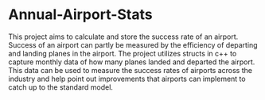 # Annual-Airport-Stats
This project aims to calculate and store the success rate of an airport. Success of an airport can partly be measured by the efficiency of departing and landing planes in the airport. The project utilizes structs in c++ to capture monthly data of how many planes landed and departed the airport. This data can be used to measure the success rates of airports across the industry and help point out improvements that airports can implement to catch up to the standard model. 
